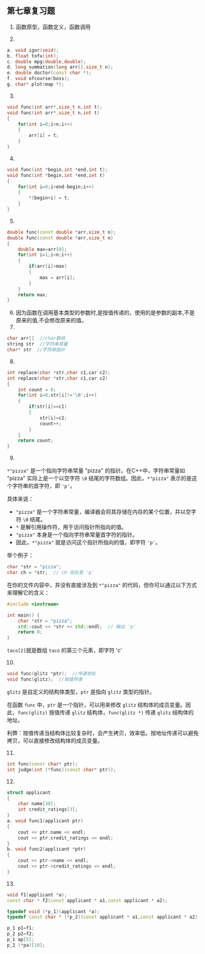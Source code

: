 ## 第七章复习题

1. 函数原型，函数定义，函数调用

2. 
```c++
a. void igor(void);
b. float tofu(int);
c. double mpg(double,double);
d. long summation(long arr[],size_t n);
e. double doctor(const char *);
f. void ofcourse(boss);
g. char* plot(map *);
```

3. 
```c++
void func(int arr*,size_t n,int t);
void func(int arr*,size_t n,int t)
{
    for(int i=0;i<n;i++)
    {
        arr[i] = t;
    }
}

```

4.  
```c++
void func(int *begin,int *end,int t);
void func(int *begin,int *end,int t)
{
    for(int i=0;i<end-begin;i++)
    {
        *(begin+i) = t;
    }
}
```

5. 
```c++
double func(const double *arr,size_t n);
double func(const double *arr,size_t n)
{
    double max=arr[0];
    for(int i=1;i<n;i++)
    {
        if(arr[i]>max)
        {
            max = arr[i];
        }
    }
    return max;
}
```
6. 因为函数在调用基本类型的参数时,是按值传递的，使用的是参数的副本,不是原来的值,不会修改原来的值。
7. 
```c++
char arr[]  //char数组
string str  //字符串常量
char* str  //字符串指针
```
8. 
```c++
int replace(char *str,char c1,car c2);
int replace(char *str,char c1,car c2)
{   
    int count = 0;
    for(int i=0;str[i]!='\0';i++)
    {
        if(str[i]==c1)
        {
            str[i]=c2;
            count++;
        }
    }
    return count;
}

```

9.  

`*"pizza"` 是一个指向字符串常量 "pizza" 的指针。在C++中，字符串常量如 "pizza" 实际上是一个以空字符 `\0` 结尾的字符数组。因此，`*"pizza"` 表示的是这个字符串的首字符，即 `'p'`。

具体来说：
- `"pizza"` 是一个字符串常量，编译器会将其存储在内存的某个位置，并以空字符 `\0` 结尾。
- `*` 是解引用操作符，用于访问指针所指向的值。
- `"pizza"` 本身是一个指向字符串常量首字符的指针。
- 因此，`*"pizza"` 就是访问这个指针所指向的值，即字符 `'p'`。

举个例子：
```cpp
char *str = "pizza";
char ch = *str;  // ch 现在是 'p'
```

在你的文件内容中，并没有直接涉及到 `*"pizza"` 的代码，但你可以通过以下方式来理解它的含义：

```cpp
#include <iostream>

int main() {
    char *str = "pizza";
    std::cout << *str << std::endl;  // 输出 'p'
    return 0;
}
```

`taco[2]`就是数组 `taco` 的第三个元素，即字符 'c'

10.  

```c++
void func(glitz *ptr);  //传递地址
void func(glitz);  //按值传递
```

`glitz` 是自定义的结构体类型，`ptr` 是指向 `glitz` 类型的指针。

在函数 `func` 中，`ptr` 是一个指针，可以用来修改 `glitz` 结构体的成员变量。因此，`func(glitz)` 按值传递 `glitz` 结构体，`func(glitz *)` 传递 `glitz` 结构体的地址。

利弊：按值传递当结构体比较复杂时，会产生拷贝，效率低。按地址传递可以避免拷贝，可以直接修改结构体的成员变量。

11.  
```c++
int func(const char* ptr);
int judge(int (*func)(const char* ptr));
```
12.  
```c++
struct applicant
{
    char name[30];
    int credit_ratings[3];
}
a. void func1(applicant ptr)
{
    cout << ptr.name << endl;
    cout << ptr.credit_ratings << endl;
}
b. void func2(applicant *ptr)
{
    cout << ptr->name << endl;
    cout << ptr->credit_ratings << endl;
}

```

13.  
```c++
void f1(applicant *a);
const char * f2(const applicant * a1,const applicant * a2);

typedef void (*p_1)(applicant *a);
typedef const char * (*p_2)(const applicant * a1,const applicant * a2);

p_1 p1=f1;
p_2 p2=f2;
p_1 ap[5];
p_2 (*pa)[10];
```

